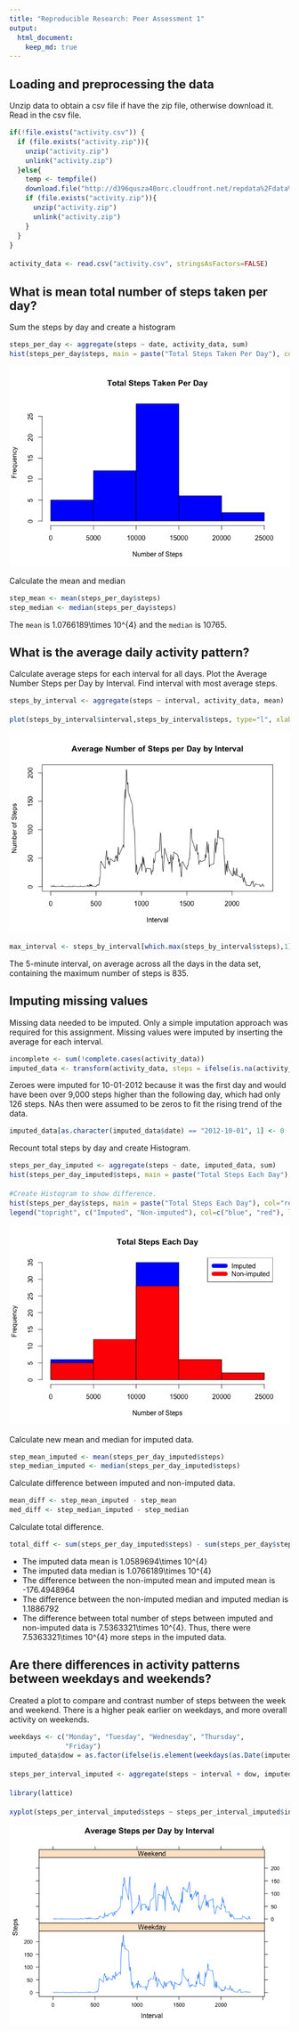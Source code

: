 ```yaml
---
title: "Reproducible Research: Peer Assessment 1"
output:
  html_document:
    keep_md: true
---
```




## Loading and preprocessing the data
Unzip data to obtain a csv file if have the zip file, otherwise download it. Read in the csv file.

```r
if(!file.exists("activity.csv")) {
  if (file.exists("activity.zip")){
    unzip("activity.zip")
    unlink("activity.zip")
  }else{
    temp <- tempfile()
    download.file("http://d396qusza40orc.cloudfront.net/repdata%2Fdata%2Factivity.zip",temp)
    if (file.exists("activity.zip")){
      unzip("activity.zip")
      unlink("activity.zip")
    }
  }
}

activity_data <- read.csv("activity.csv", stringsAsFactors=FALSE)
```


## What is mean total number of steps taken per day?
Sum the steps by day and create a histogram 


```r
steps_per_day <- aggregate(steps ~ date, activity_data, sum)
hist(steps_per_day$steps, main = paste("Total Steps Taken Per Day"), col="blue", xlab="Number of Steps")
```

![](PA1_template_files/figure-html/unnamed-chunk-2-1.png)<!-- -->

Calculate the mean and median


```r
step_mean <- mean(steps_per_day$steps)
step_median <- median(steps_per_day$steps)
```
The `mean` is 1.0766189\times 10^{4} and the `median` is 10765.


## What is the average daily activity pattern?
Calculate average steps for each interval for all days.
Plot the Average Number Steps per Day by Interval.
Find interval with most average steps.

```r
steps_by_interval <- aggregate(steps ~ interval, activity_data, mean)

plot(steps_by_interval$interval,steps_by_interval$steps, type="l", xlab="Interval", ylab="Number of Steps",main="Average Number of Steps per Day by Interval")
```

![](PA1_template_files/figure-html/unnamed-chunk-4-1.png)<!-- -->

```r
max_interval <- steps_by_interval[which.max(steps_by_interval$steps),1]
```
The 5-minute interval, on average across all the days in the data set, containing the maximum number of steps is 835.


## Imputing missing values
Missing data needed to be imputed. Only a simple imputation approach was required for this assignment. Missing values were imputed by inserting the average for each interval. 

```r
incomplete <- sum(!complete.cases(activity_data))
imputed_data <- transform(activity_data, steps = ifelse(is.na(activity_data$steps), steps_by_interval$steps[match(activity_data$interval, steps_by_interval$interval)], activity_data$steps))
```

Zeroes were imputed for 10-01-2012 because it was the first day and would have been over 9,000 steps higher than the following day, which had only 126 steps. NAs then were assumed to be zeros to fit the rising trend of the data.

```r
imputed_data[as.character(imputed_data$date) == "2012-10-01", 1] <- 0
```
Recount total steps by day and create Histogram.

```r
steps_per_day_imputed <- aggregate(steps ~ date, imputed_data, sum)
hist(steps_per_day_imputed$steps, main = paste("Total Steps Each Day"), col="blue", xlab="Number of Steps")

#Create Histogram to show difference. 
hist(steps_per_day$steps, main = paste("Total Steps Each Day"), col="red", xlab="Number of Steps", add=T)
legend("topright", c("Imputed", "Non-imputed"), col=c("blue", "red"), lwd=10)
```

![](PA1_template_files/figure-html/unnamed-chunk-7-1.png)<!-- -->

Calculate new mean and median for imputed data.

```r
step_mean_imputed <- mean(steps_per_day_imputed$steps)
step_median_imputed <- median(steps_per_day_imputed$steps)
```
Calculate difference between imputed and non-imputed data.


```r
mean_diff <- step_mean_imputed - step_mean
med_diff <- step_median_imputed - step_median
```
Calculate total difference.


```r
total_diff <- sum(steps_per_day_imputed$steps) - sum(steps_per_day$steps)
```
* The imputed data mean is 1.0589694\times 10^{4}
* The imputed data median is 1.0766189\times 10^{4}
* The difference between the non-imputed mean and imputed mean is -176.4948964
* The difference between the non-imputed median and imputed median is 1.1886792
* The difference between total number of steps between imputed and non-imputed data is 7.5363321\times 10^{4}. Thus, there were 7.5363321\times 10^{4} more steps in the imputed data.

## Are there differences in activity patterns between weekdays and weekends?
Created a plot to compare and contrast number of steps between the week and weekend. There is a higher peak earlier on weekdays, and more overall activity on weekends.  

```r
weekdays <- c("Monday", "Tuesday", "Wednesday", "Thursday", 
              "Friday")
imputed_data$dow = as.factor(ifelse(is.element(weekdays(as.Date(imputed_data$date)),weekdays), "Weekday", "Weekend"))

steps_per_interval_imputed <- aggregate(steps ~ interval + dow, imputed_data, mean)

library(lattice)

xyplot(steps_per_interval_imputed$steps ~ steps_per_interval_imputed$interval|steps_per_interval_imputed$dow, main="Average Steps per Day by Interval",xlab="Interval", ylab="Steps",layout=c(1,2), type="l")
```

![](PA1_template_files/figure-html/unnamed-chunk-11-1.png)<!-- -->
